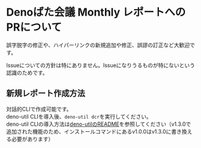 # Denoばた会議 Monthly レポートへのPRについて
誤字脱字の修正や、ハイパーリンクの新規追加や修正、誤謬の訂正など大歓迎です。

Issueについての方針は特にありません。Issueになりうるものが特にないという認識のためです。

## 新規レポート作成方法
対話的CLIで作成可能です。  
deno-util CLIを導入後、`deno-util dcr`を実行してください。  
deno-util CLIの導入方法は[deno-utilのREADME](https://github.com/windchime-yk/deno-util#cli%E3%81%AB%E3%81%A4%E3%81%84%E3%81%A6)を参照してください（v1.3.0で追加された機能のため、インストールコマンドにあるv1.0.0はv1.3.0に書き換える必要があります）
